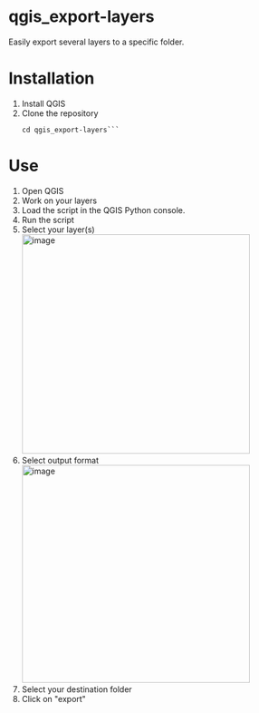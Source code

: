# qgis_export-layers
Easily export several layers to a specific folder.


# Installation 
1. Install QGIS
2. Clone the repository
   ```git clone https://github.com/Ashzero0/qgis_export-layers.git
   cd qgis_export-layers```

# Use 
1. Open QGIS
2. Work on your layers
3. Load the script in the QGIS Python console.
4. Run the script
5. Select your layer(s)
   <img width="402" height="387" alt="image" src="https://github.com/user-attachments/assets/d079fe31-f11e-4428-b1bb-a5ead320f455" />
6. Select output format
   <img width="402" height="384" alt="image" src="https://github.com/user-attachments/assets/63199363-18cc-46f0-8c9f-b7031810a0a0" />
7. Select your destination folder
8. Click on "export" 
   
